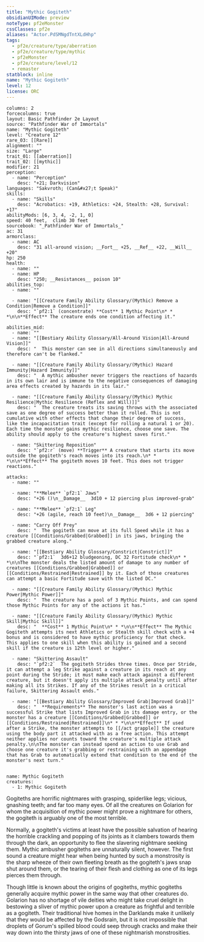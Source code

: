 ```yaml
---
title: "Mythic Gogiteth"
obsidianUIMode: preview
noteType: pf2eMonster
cssClasses: pf2e
aliases: "Actor.PdSMNgdTntXLdHhp" 
tags:
  - pf2e/creature/type/aberration
  - pf2e/creature/type/mythic
  - pf2eMonster
  - pf2e/creature/level/12
  - remaster
statblock: inline
name: "Mythic Gogiteth"
level: 12
license: ORC
---
```


```statblock
columns: 2
forcecolumns: true
layout: Basic Pathfinder 2e Layout
source: "Pathfinder War of Immortals"
name: "Mythic Gogiteth"
level: "Creature 12"
rare_03: [[Rare]]
alignment: ""
size: "Large"
trait_01: [[aberration]]
trait_02: [[mythic]]
modifier: 21
perception:
  - name: "Perception"
    desc: "+21; Darkvision"
languages: "Sakvroth; (Can&#x27;t Speak)"
skills:
  - name: "Skills"
    desc: "Acrobatics: +19, Athletics: +24, Stealth: +28, Survival: +17"
abilityMods: [6, 3, 4, -2, 1, 0]
speed: 40 feet,  climb 30 feet
sourcebook: "_Pathfinder War of Immortals_"
ac: 31
armorclass:
  - name: AC
    desc: "31 all-around vision; __Fort__ +25, __Ref__ +22, __Will__ +20"
hp: 250
health:
  - name: ""
  - name: HP
    desc: "250; __Resistances__ poison 10"
abilities_top:
  - name: ""

  - name: "[[Creature Family Ability Glossary/(Mythic) Remove a Condition|Remove a Condition]]"
    desc: "`pf2:1` (concentrate) **Cost** 1 Mythic Point\n* * *\n\n**Effect** The creature ends one condition affecting it."

abilities_mid:
  - name: ""
  - name: "[[Bestiary Ability Glossary/All-Around Vision|All-Around Vision]]"
    desc: "  This monster can see in all directions simultaneously and therefore can't be flanked."

  - name: "[[Creature Family Ability Glossary/(Mythic) Hazard Immunity|Hazard Immunity]]"
    desc: "  A mythic ambusher never triggers the reactions of hazards in its own lair and is immune to the negative consequences of damaging area effects created by hazards in its lair."

  - name: "[[Creature Family Ability Glossary/(Mythic) Mythic Resilience|Mythic Resilience (Reflex and Will)]]"
    desc: "  The creature treats its saving throws with the associated save as one degree of success better than it rolled. This is not cumulative with other effects that change their degree of success, like the incapacitation trait (except for rolling a natural 1 or 20). Each time the monster gains mythic resilience, choose one save. The ability should apply to the creature's highest saves first."

  - name: "Skittering Reposition"
    desc: "`pf2:r` (move) **Trigger** A creature that starts its move outside the gogiteth's reach moves into its reach.\n* * *\n\n**Effect** The gogiteth moves 10 feet. This does not trigger reactions."

attacks:
  - name: ""

  - name: "**Melee** `pf2:1` Jaws"
    desc: "+26 ()\n__Damage__  3d10 + 12 piercing plus improved-grab"

  - name: "**Melee** `pf2:1` Leg"
    desc: "+26 (agile, reach 10 feet)\n__Damage__  3d6 + 12 piercing"

  - name: "Carry Off Prey"
    desc: "  The gogiteth can move at its full Speed while it has a creature [[Conditions/Grabbed|Grabbed]] in its jaws, bringing the grabbed creature along."

  - name: "[[Bestiary Ability Glossary/Constrict|Constrict]]"
    desc: "`pf2:1`  3d6+12 bludgeoning, DC 32 Fortitude check\n* * *\n\nThe monster deals the listed amount of damage to any number of creatures [[Conditions/Grabbed|Grabbed]] or [[Conditions/Restrained|Restrained]] by it. Each of those creatures can attempt a basic Fortitude save with the listed DC."

  - name: "[[Creature Family Ability Glossary/(Mythic) Mythic Power|Mythic Power]]"
    desc: "  The creature has a pool of 3 Mythic Points, and can spend those Mythic Points for any of the actions it has."

  - name: "[[Creature Family Ability Glossary/(Mythic) Mythic Skill|Mythic Skill]]"
    desc: "  **Cost** 1 Mythic Point\n* * *\n\n**Effect** The Mythic Gogiteth attempts its next Athletics or Stealth skill check with a +4 bonus and is considered to have mythic proficiency for that check. This applies to one skill when this ability is gained and a second skill if the creature is 12th level or higher."

  - name: "Skittering Assault"
    desc: "`pf2:2`  The gogiteth Strides three times. Once per Stride, it can attempt a leg Strike against a creature in its reach at any point during the Stride; it must make each attack against a different creature, but it doesn't apply its multiple attack penalty until after making all its Strikes. If any of the Strikes result in a critical failure, Skittering Assault ends."

  - name: "[[Bestiary Ability Glossary/Improved Grab|Improved Grab]]"
    desc: "  **Requirements** The monster's last action was a successful Strike that lists Improved Grab in its damage entry, or the monster has a creature [[Conditions/Grabbed|Grabbed]] or [[Conditions/Restrained|Restrained]]\n* * *\n\n**Effect** If used after a Strike, the monster attempts to [[/act grapple]] the creature using the body part it attacked with as a free action. This attempt neither applies nor counts toward the creature's multiple attack penalty.\n\nThe monster can instead spend an action to use Grab and choose one creature it's grabbing or restraining with an appendage that has Grab to automatically extend that condition to the end of the monster's next turn."
 
```

```encounter-table
name: Mythic Gogiteth
creatures:
  - 1: Mythic Gogiteth
```



Gogiteths are horrific nightmares with grasping, spiderlike legs; vicious, gnashing teeth; and far too many eyes. Of all the creatures on Golarion for whom the acquisition of mythic power might prove a nightmare for others, the gogiteth is arguably one of the most terrible.

Normally, a gogiteth's victims at least have the possible salvation of hearing the horrible crackling and popping of its joints as it clambers towards them through the dark, an opportunity to flee the slavering nightmare seeking them. Mythic ambusher gogiteths are unnaturally silent, however. The first sound a creature might hear when being hunted by such a monstrosity is the sharp wheeze of their own fleeting breath as the gogiteth's jaws snap shut around them, or the tearing of their flesh and clothing as one of its legs pierces them through.

Though little is known about the origins of gogiteths, mythic gogiteths generally acquire mythic power in the same way that other creatures do. Golarion has no shortage of vile deities who might take cruel delight in bestowing a sliver of mythic power upon a creature as frightful and terrible as a gogiteth. Their traditional hive homes in the Darklands make it unlikely that they would be affected by the Godsrain, but it is not impossible that droplets of Gorum's spilled blood could seep through cracks and make their way down into the thirsty jaws of one of these nightmarish monstrosities.
